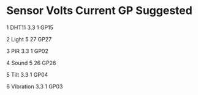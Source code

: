 #    Sensor     Volts   Current GP  Suggested
1    DHT11      3.3     1           GP15

2    Light      5       27          GP27

3    PIR        3.3     1           GP02

4    Sound      5       26          GP26

5    Tilt       3.3     1           GP04

6    Vibration  3.3     1           GP03
